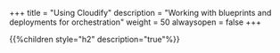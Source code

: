 +++
title = "Using Cloudify"
description = "Working with blueprints and deployments for orchestration"
weight = 50
alwaysopen = false
+++

{{%children style="h2" description="true"%}}
